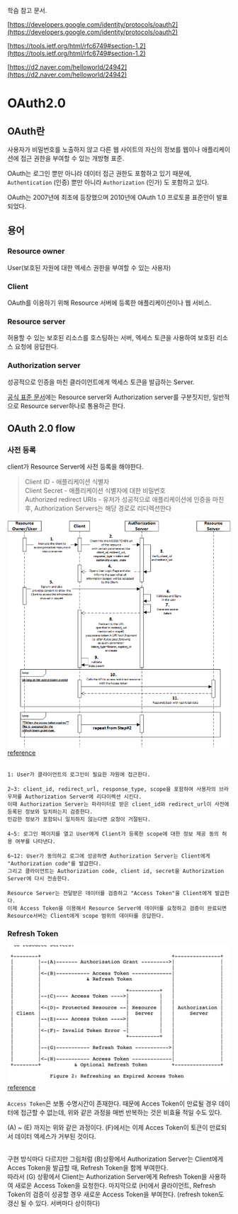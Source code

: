학슴 참고 문서.

[https://developers.google.com/identity/protocols/oauth2](https://developers.google.com/identity/protocols/oauth2)

[https://tools.ietf.org/html/rfc6749#section-1.2](https://tools.ietf.org/html/rfc6749#section-1.2)

[https://d2.naver.com/helloworld/24942](https://d2.naver.com/helloworld/24942)

# OAuth2.0

## OAuth란

사용자가 비밀번호를 노출하지 않고 다른 웹 사이트의 자신의 정보를 웹이나 애플리케이션에 접근 권한을 부여할 수 있는 개방형 표준.

OAuth는 로그인 뿐만 아니라 데이터 접근 권한도 포함하고 있기 때문에, `Authentication` (인증) 뿐만 아니라 `Authorization` (인가) 도 포함하고 있다.

OAuth는 2007년에 최초에 등장했으며 2010년에  OAuth 1.0 프로토콜 표준안이 발표되었다.

## 용어

### **Resource owner**

User(보호된 자원에 대한 엑세스 권한을 부여할 수 있는 사용자)

### **Client**

OAuth를 이용하기 위해 Resource 서버에 등록한 애플리케이션이나 웹 서비스.

### **Resource server**

허용할 수 있는 보호된 리소스를 호스팅하는 서버, 엑세스 토큰을 사용하여 보호된 리소스 요청에 응답한다.

### **Authorization server**

성공적으로 인증을 마친 클라이언트에게 엑세스 토큰을 발급하는 Server.

[공식 표준 문서](https://tools.ietf.org/html/rfc6749#section-1.2)에는 Resource server와 Authorization server를 구분짓지만, 일반적으로 Resource server하나로 통용하곤 한다.

## OAuth 2.0 flow

### 사전 등록

client가 Resource Server에 사전 등록을 해야한다.

> Client ID - 애플리케이션 식별자</br>Client Secret - 애플리케이션 식별자에 대한 비밀번호 </br> Authorized redirect URIs - 유저가 성공적으로 애플리케이션에 인증을 마친 후, Authorization Servers는 해당 경로로 리디렉션한다

![flow](../assets/network/oauth-1.png)[reference](https://iteritory.com/tutorial-on-oauth2-implicit-grant-flow/)
</br>
</br>

```
1: User가 클라이언트의 로그인이 필요한 자원에 접근한다.

2~3: client_id, redirect_url, response_type, scope을 포함하여 사용자의 브라우저를 Authorization Server에 리다이렉션 시킨다.
이때 Authorization Server는 파라미터로 받은 client_id와 redirect_url이 사전에 등록된 정보와 일치하는지 검증한다. 
민감한 정보가 포함되니 일치하지 않는다면 요청이 거절된다.

4~5: 로그인 페이지를 열고 User에게 Client가 등록한 scope에 대한 정보 제공 동의 허용 여부를 나타낸다. 

6~12: User가 동의하고 로그에 성공하면 Authorization Server는 Client에게 "Authorization code"를 발급한다.
그리고 클라이언트는 Authorization code, client id, secret을 Authorization Server에 다시 전송한다.

Resource Server는 전달받은 데이터를 검증하고 "Access Token"을 Client에게 발급한다.
이제 Access Token을 이용해서 Resource Server에 데이터를 요청하고 검증이 완료되면 Resource서버는 Client에게 scope 범위의 데이터를 응답한다.
```

### Refresh Token
![refresh](../assets/network/oauth-2.png)[reference](https://tools.ietf.org/html/rfc6749#section-1.5)
</br>
</br>
`Access Token`은 보통 수명시간이 존재한다. 때문에 Acces Token이 만료될 경우 데이터에 접근할 수 없는데, 위와 같은 과정을 매번 반복하는 것은 비효율 적일 수도 있다.
</br>

(A) ~ (E) 까지는 위와 같은 과정이다. (F)에서는 이제 Acces Token이 토큰이 만료되서 데이터 엑세스가 거부된 것이다.

</br>
구현 방식마다 다르지만 그림처럼 (B)상황에서 Authorization Server는 Client에게 Acces Token을 발급할 때, Refresh Token을 함께 부여한다.</br>
따라서 (G) 상황에서 Client는 Authorization Server에게 Refresh Token을 사용하여 새로운 Access Token을 요청한다. 마지막으로 (H)에서 클라이언트, Refresh Token의 검증이 성공할 경우 새로운 Access Token을 부여한다. (refresh token도 갱신 될 수 있다. 서버마다 상이하다)